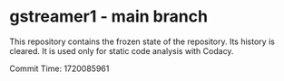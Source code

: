 # gstreamer1 - main branch

This repository contains the frozen state of the repository.
Its history is cleared. It is used only for static code
analysis with Codacy.

Commit Time: 1720085961